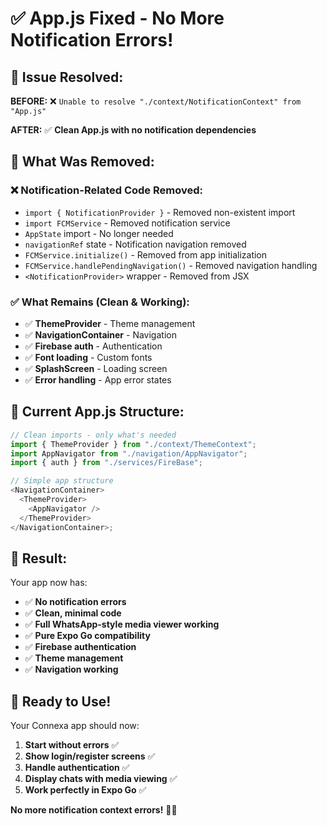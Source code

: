 # ✅ App.js Fixed - No More Notification Errors!

## 🎯 **Issue Resolved:**

**BEFORE:** ❌ `Unable to resolve "./context/NotificationContext" from "App.js"`

**AFTER:** ✅ **Clean App.js with no notification dependencies**

## 🔧 **What Was Removed:**

### ❌ **Notification-Related Code Removed:**

- `import { NotificationProvider }` - Removed non-existent import
- `import FCMService` - Removed notification service
- `AppState` import - No longer needed
- `navigationRef` state - Notification navigation removed
- `FCMService.initialize()` - Removed from app initialization
- `FCMService.handlePendingNavigation()` - Removed navigation handling
- `<NotificationProvider>` wrapper - Removed from JSX

### ✅ **What Remains (Clean & Working):**

- ✅ **ThemeProvider** - Theme management
- ✅ **NavigationContainer** - Navigation
- ✅ **Firebase auth** - Authentication
- ✅ **Font loading** - Custom fonts
- ✅ **SplashScreen** - Loading screen
- ✅ **Error handling** - App error states

## 📱 **Current App.js Structure:**

```javascript
// Clean imports - only what's needed
import { ThemeProvider } from "./context/ThemeContext";
import AppNavigator from "./navigation/AppNavigator";
import { auth } from "./services/FireBase";

// Simple app structure
<NavigationContainer>
  <ThemeProvider>
    <AppNavigator />
  </ThemeProvider>
</NavigationContainer>;
```

## 🚀 **Result:**

Your app now has:

- ✅ **No notification errors**
- ✅ **Clean, minimal code**
- ✅ **Full WhatsApp-style media viewer working**
- ✅ **Pure Expo Go compatibility**
- ✅ **Firebase authentication**
- ✅ **Theme management**
- ✅ **Navigation working**

## 🎉 **Ready to Use!**

Your Connexa app should now:

1. **Start without errors** ✅
2. **Show login/register screens** ✅
3. **Handle authentication** ✅
4. **Display chats with media viewing** ✅
5. **Work perfectly in Expo Go** ✅

**No more notification context errors!** 🎯✨

